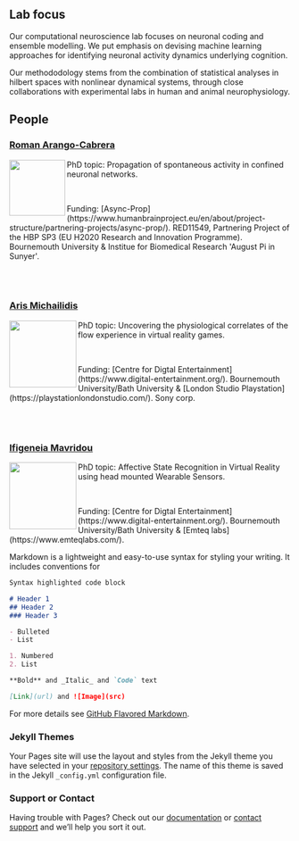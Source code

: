 ## Lab focus

Our computational neuroscience lab focuses on neuronal coding and ensemble modelling. We put emphasis on devising machine learning approaches for identifying neuronal activity dynamics underlying cognition.

Our methododology stems from the combination of statistical analyses in hilbert spaces with nonlinear dynamical systems, through close collaborations with experimental labs in human and animal neurophysiology. 

## People
### [Roman Arango-Cabrera](https://www.humanbrainproject.eu/en/about/project-structure/partnering-projects/async-prop/)
<img align="left" width=100 src="https://user-images.githubusercontent.com/75138250/104132206-a5075e00-5373-11eb-8526-7021f903e016.jpg">
PhD topic: Propagation of spontaneous activity in confined neuronal networks.  
<p>&nbsp;</p>
Funding: [Async-Prop](https://www.humanbrainproject.eu/en/about/project-structure/partnering-projects/async-prop/). RED11549, Partnering Project of the HBP SP3 (EU H2020 Research and Innovation Programme). Bournemouth University & Institue for Biomedical Research 'August Pi in Sunyer'. 

<br/><br/>

### [Aris Michailidis](https://loop.frontiersin.org/people/520360/bio)
<img align="left" width=120 src="https://user-images.githubusercontent.com/75138250/104243551-a2caff80-5458-11eb-9c7c-c2037621feb3.png">
PhD topic: Uncovering the physiological correlates of the flow experience in virtual reality games.
<p>&nbsp;</p>
Funding: [Centre for Digtal Entertainment](https://www.digital-entertainment.org/). Bournemouth University/Bath University & [London Studio Playstation](https://playstationlondonstudio.com/). Sony corp.
           
<br/><br/>

### [Ifigeneia Mavridou](https://staffprofiles.bournemouth.ac.uk/display/imavridou)
<img align="left" width=120 src="https://user-images.githubusercontent.com/75138250/104244919-42898d00-545b-11eb-872a-d88e943fd5c3.png">
  PhD topic: Affective State Recognition in Virtual Reality using head mounted Wearable Sensors.
<p>&nbsp;</p>
  Funding: [Centre for Digtal Entertainment](https://www.digital-entertainment.org/). Bournemouth University/Bath University & [Emteq labs](https://www.emteqlabs.com/).
           
           
           
           
Markdown is a lightweight and easy-to-use syntax for styling your writing. It includes conventions for

```markdown
Syntax highlighted code block

# Header 1
## Header 2
### Header 3

- Bulleted
- List

1. Numbered
2. List

**Bold** and _Italic_ and `Code` text

[Link](url) and ![Image](src)
```

For more details see [GitHub Flavored Markdown](https://guides.github.com/features/mastering-markdown/).

### Jekyll Themes

Your Pages site will use the layout and styles from the Jekyll theme you have selected in your [repository settings](https://github.com/balaguerlab/balaguerlab.github.io/settings). The name of this theme is saved in the Jekyll `_config.yml` configuration file.

### Support or Contact

Having trouble with Pages? Check out our [documentation](https://docs.github.com/categories/github-pages-basics/) or [contact support](https://github.com/contact) and we’ll help you sort it out.

